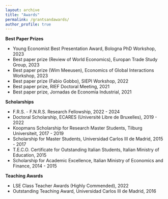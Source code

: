 ```yaml
---
layout: archive
title: "Awards"
permalink: /grantsandawards/
author_profile: true
---
```


**Best Paper Prizes**
- Young Economist Best Presentation Award, Bologna PhD Workshop, 2023
- Best paper prize (Review of World Economics), Europan Trade Study Group, 2023
- Best paper prize (Wim Meeusen), Economics of Global Interactions Workshop, 2023
- Best paper prize (Fabio Gobbo), SIEPI Workshop, 2022
- Best paper prize, RIEF Doctoral Meeting, 2021
- Best paper prize, Jornadas de Economia Industrial, 2021

**Scholarships**
- F.R.S. - F.N.R.S. Research Fellowship, 2022 - 2024
- Doctoral Scholarship, ECARES (Université Libre de Bruxelles), 2019 - 2022
- Koopmans Scholarship for Research Master Students, Tilburg Universiteit, 2017 - 2019
- Scholarship for Master Students, Universidad Carlos III de Madrid, 2015 - 2017
- T.E.C.O. Certificate for Outstanding Italian Students, Italian Ministry of Education, 2015
- Scholarship for Academic Excellence, Italian Ministry of Economics and Finance, 2014 - 2015

**Teaching Awards**
- LSE Class Teacher Awards (Highly Commended), 2022
- Outstanding Teaching Award, Universidad Carlos III de Madrid, 2016
